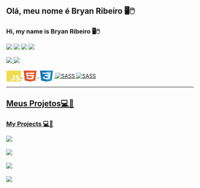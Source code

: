 ## Olá, meu nome é Bryan Ribeiro 🖥️🖱️
### Hi, my name is Bryan Ribeiro 🖥️🖱️

<div>
  <a href="https://ribeirobryan.github.io/portfolio/"><img src="https://img.shields.io/badge/PORTFOLIO-333333?style=for-the-badge&logo=checkmarx"/></a>
  <a href="https://www.linkedin.com/in/bryanribeiromiranda/"><img src="https://img.shields.io/badge/LinkedIn-0077B5?style=for-the-badge&logo=linkedin&logoColor=white"/></a>
  <a href="mailto:ribeirobryan@gmail.com"><img src="https://img.shields.io/badge/Gmail-D14836?style=for-the-badge&logo=gmail&logoColor=white"/></a>
  <a href="https://codepen.io/ribeirobryan"><img src="https://img.shields.io/badge/Codepen-000000?style=for-the-badge&logo=codepen&logoColor=white"/></a>
</div>
<br>
<div>
  <a href="https://github.com/ribeirobryan">
  <img height="180em" src="https://github-readme-stats.vercel.app/api?username=ribeirobryan&theme=gotham&count_private=true&show_icons=true"/>
  <img height="180em" src="https://github-readme-stats.vercel.app/api/top-langs/?username=ribeirobryan&theme=gotham"/>
</div>

<div style="display: inline_block"><br>
  <img align="center" alt="Js" height="30" width="40" src="https://raw.githubusercontent.com/devicons/devicon/master/icons/javascript/javascript-plain.svg">
  <img align="center" alt="HTML" height="30" width="40" src="https://raw.githubusercontent.com/devicons/devicon/master/icons/html5/html5-original.svg">
  <img align="center" alt="CSS" height="30" width="40" src="https://raw.githubusercontent.com/devicons/devicon/master/icons/css3/css3-original.svg">
  <img align="center" alt="SASS" height="30" width="40" src="https://cdn.jsdelivr.net/gh/devicons/devicon/icons/sass/sass-original.svg" />
  <img align="center" alt="SASS" height="30" width="40" src="https://cdn.jsdelivr.net/gh/devicons/devicon/icons/react/react-original.svg" />
</div>

----
## Meus Projetos💻📓
### My Projects 💻📓

<div>
  <a href="https://ferragemlinha2.com.br"><img src="https://img.shields.io/badge/FERRAGEM%20LINHA%202-FINISHED-ffff00?style=for-the-badge&logo=checkmarx"/></a>
</div>
<br>
<div>
  <a href="https://ribeirobryan.github.io/VacinacaoEmDia"><img src="https://img.shields.io/badge/VACINA%C3%87%C3%83O%20EM%20DIA-IN%20PROGRESS-9CF?style=for-the-badge&logo=javascript"/></a>
</div>
<br>
<div>
  <a href="https://ribeirobryan.github.io/portfolio/"><img src="https://img.shields.io/badge/PORTFOLIO-finished-046307?style=for-the-badge&logo=checkmarx"/></a>
</div>
<br>
<div>
  <a href="https://github.com/ribeirobryan"><img src="https://img.shields.io/badge/SULTECBOMBAS-IN%20PROGRESS-blue?style=for-the-badge&logo=react"/></a>
</div>



